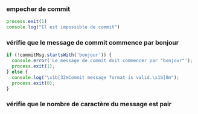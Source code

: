 ### empecher de commit 

```js 
process.exit(1)
console.log("Il est impossible de commit")
```

### vérifie que le message de commit commence par bonjour

```js
if (!commitMsg.startsWith('bonjour')) {
  console.error('Le message de commit doit commencer par "bonjour"');
  process.exit(1);
} else {
  console.log("\x1b[32mCommit message format is valid.\x1b[0m");
  process.exit(0);
}
```

### vérifie que le nombre de caractère du message est pair

